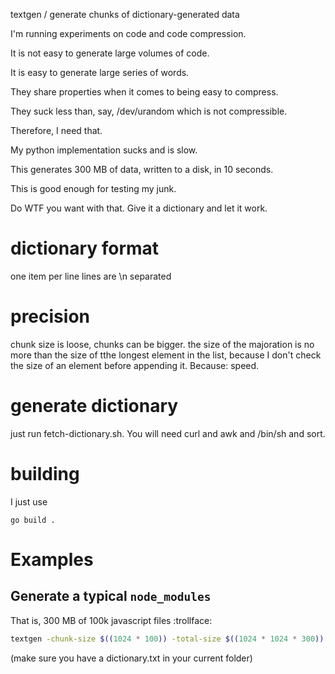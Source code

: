 textgen / generate chunks of dictionary-generated data

I'm running experiments on code and code compression.

It is not easy to generate large volumes of code.

It is easy to generate large series of words.

They share properties when it comes to being easy to compress.

They suck less than, say, /dev/urandom which is not compressible.

Therefore, I need that.

My python implementation sucks and is slow.

This generates 300 MB of data, written to a disk, in 10 seconds.

This is good enough for testing my junk.

Do WTF you want with that. Give it a dictionary and let it work.

# dictionary format
one item per line
lines are \n separated

# precision

chunk size is loose, chunks can be bigger. the size of the majoration is no more than the size of tthe longest element in the list, because I don't check the size of an element before appending it. Because: speed.

# generate dictionary

just run fetch-dictionary.sh. You will need curl and awk and /bin/sh and sort.

# building

I just use

```
go build .
```

# Examples

## Generate a typical `node_modules`

That is, 300 MB of 100k javascript files :trollface:

```bash
textgen -chunk-size $((1024 * 100)) -total-size $((1024 * 1024 * 300))
```

(make sure you have a dictionary.txt in your current folder)
